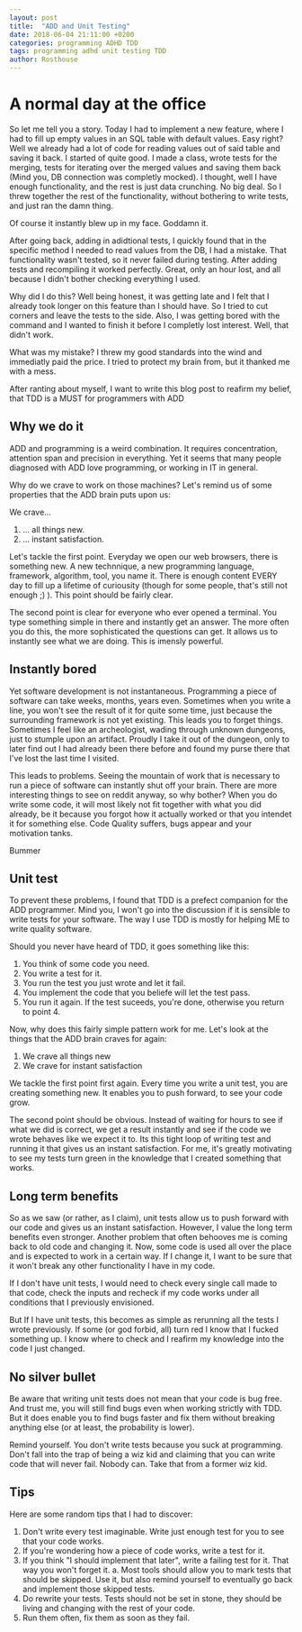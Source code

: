 ```yaml
---
layout: post
title:  "ADD and Unit Testing"
date: 2018-06-04 21:11:00 +0200
categories: programming ADHD TDD
tags: programming adhd unit testing TDD
author: Rosthouse
---
```

# A normal day at the office

So let me tell you a story. Today I had to implement a new feature, where I had to fill up empty values in an SQL table with default values. Easy right? Well we already had a lot of code for reading values out of said table and saving it back. I started of quite good. I made a class, wrote tests for the merging, tests for iterating over the merged values and saving them back (Mind you, DB connection was completly mocked).
I thought, well I have enough functionality, and the rest is just data crunching. No big deal. So I threw together the rest of the functionality, without bothering to write tests, and just ran the damn thing.

Of course it instantly blew up in my face. Goddamn it.

After going back, adding in adidtional tests, I quickly found that in the specific method I needed to read values from the DB, I had a mistake. That functionality wasn't tested, so it never failed during testing. After adding tests and recompiling it worked perfectly. Great, only an hour lost, and all because I didn't bother checking everything I used.

Why did I do this? Well being honest, it was getting late and I felt that I already took longer on this feature than I should have. So I tried to cut corners and leave the tests to the side. Also, I was getting bored with the command and I wanted to finish it before I completly lost interest. Well, that didn't work.

What was my mistake? I threw my good standards into the wind and immediatly paid the price. I tried to protect my brain from, but it thanked me with a mess.

After ranting about myself, I want to write this blog post to reafirm my belief, that TDD is a MUST for programmers with ADD

## Why we do it

ADD and programming is a weird combination. It requires concentration, attention span and precision in everything. Yet it seems that many people diagnosed with ADD love programming, or working in IT in general.

Why do we crave to work on those machines? Let's remind us of some properties that the ADD brain puts upon us:

We crave...

1. ... all things new.
2. ... instant satisfaction.

Let's tackle the first point. Everyday we open our web browsers, there is something new. A new technnique, a new programming language, framework, algorithm, tool, you name it. There is enough content EVERY day to fill up a lifetime of curiousity (though for some people, that's still not enough ;) ). This point should be fairly clear.

The second point is clear for everyone who ever opened a terminal. You type something simple in there and instantly get an answer. The more often you do this, the more sophisticated the questions can get. It allows us to instantly see what we are doing. This is imensly powerful.

## Instantly bored

Yet software development is not instantaneous. Programming a piece of software can take weeks, months, years even. Sometimes when you write a line, you won't see the result of it for quite some time, just because the surrounding framework is not yet existing. This leads you to forget things. Sometimes I feel like an archeologist, wading through unknown dungeons, just to stumple upon an artifact. Proudly I take it out of the dungeon, only to later find out I had already been there before and found my purse there that I've lost the last  time I visited.

This leads to problems. Seeing the mountain of work that is necessary to run a piece of software can instantly shut off your brain. There are more interesting things to see on reddit anyway, so why bother? When you do write some code, it will most likely not fit together with what you did already, be it because you forgot how it actually worked or that you intendet it for something else.
Code Quality suffers, bugs appear and your motivation tanks.

Bummer

## Unit test

To prevent these problems, I found that TDD is a prefect companion for the ADD programmer. Mind you, I won't go into the discussion if it is sensible to write tests for your software. The way I use TDD is mostly for helping ME to write quality software.

Should you never have heard of TDD, it goes something like this:

1. You think of some code you need.
2. You write a test for it.
3. You run the test you just wrote and let it fail.
4. You implement the code that you beliefe will let the test pass.
5. You run it again. If the test suceeds, you're done, otherwise you return to point 4.

Now, why does this fairly simple pattern work for me. Let's look at the things that the ADD brain craves for again:

1. We crave all things new
2. We crave for instant satisfaction

We tackle the first point first again. Every time you write a unit test, you are creating something new. It enables you to push forward, to see your code grow. 

The second point should be obvious. Instead of waiting for hours to see if what we did is correct, we get a result instantly and see if the code we wrote behaves like we expect it to. Its this tight loop of writing test and running it that gives us an instant satisfaction. For me, it's greatly motivating to see my tests turn green in the knowledge that I created something that works.

## Long term benefits

So as we saw (or rather, as I claim), unit tests allow us to push forward with our code and gives us an instant satisfaction. However, I value the long term benefits even stronger. Another problem that often behooves me is coming back to old code and changing it. Now, some code is used all over the place and is expected to work in a certain way. If I change it, I want to be sure that it won't break any other functionality I have in my code.

If I don't have unit tests, I would need to check every single call made to that code, check the inputs and recheck if my code works under all conditions that I previously envisioned.

But If I have unit tests, this becomes as simple as rerunning all the tests I wrote previously. If some (or god forbid, all) turn red I know that I fucked something up. I know where to check and I reafirm my knowledge into the code I just changed.

## No silver bullet

Be aware that writing unit tests does not mean that your code is bug free. And trust me, you will still find bugs even when working strictly with TDD. But it does enable you to find bugs faster and fix them without breaking anything else (or at least, the probability is lower).

Remind yourself. You don't write tests because you suck at programming. Don't fall into the trap of being a wiz kid and claiming that you can write code that will never fail. Nobody can. Take that from a former wiz kid.

## Tips

Here are some random tips that I had to discover:

1. Don't write every test imaginable. Write just enough test for you to see that your code works.
2. If you're wondering how a piece of code works, write a test for it.
3. If you think "I should implement that later", write a failing test for it. That way you won't forget it.
    a. Most tools should allow you to mark tests that should be skipped. Use it, but also remind yourself to eventually go back and implement those skipped tests.
4. Do rewrite your tests. Tests should not be set in stone, they should be living and changing with the rest of your code.
5. Run them often, fix them as soon as they fail.